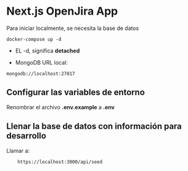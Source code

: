 # Next.js OpenJira App
Para iniciar localmente, se necesita la base de datos
```
docker-compose up -d
```

* EL -d, significa __detached__

* MongoDB URL local:
```
mongodb://localhost:27017
```

## Configurar las variables de entorno
Renombrar el archivo __.env.example__ a __.env__

## Llenar la base de datos con información para desarrollo

Llamar a:
```
    https://localhost:3000/api/seed
```